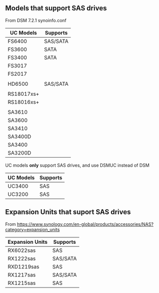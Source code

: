 ## Models that support SAS drives

From DSM 7.2.1 synoinfo.conf

UC Models | Supports |
-- | -- |
FS6400  | SAS/SATA |
FS3600  | SATA |
FS3400  | SATA |
FS3017  |  |
FS2017  |  |
|  |  |
HD6500  | SAS/SATA |
|  |  |
RS18017xs+ |  |
RS18016xs+ |  |
|  |  |
SA3610   |  |
SA3600   |  |
SA3410   |  |
SA3400D  |  |
SA3400   |  |
SA3200D  |  |

UC models **only** support SAS drives, and use DSMUC instead of DSM

UC Models | Supports |
-- | -- |
UC3400  | SAS |
UC3200  | SAS |

## Expansion Units that suport SAS drives

From https://www.synology.com/en-global/products/accessories/NAS?category=expansion_units

Expansion Units | Supports |
-- | -- |
RX6022sas  | SAS |
RX1222sas  | SAS/SATA |
RXD1219sas | SAS |
RX1217sas  | SAS/SATA |
RX1215sas  | SAS |
